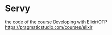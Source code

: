 # Servy

the code of the course Developing with Elixir/OTP https://pragmaticstudio.com/courses/elixir